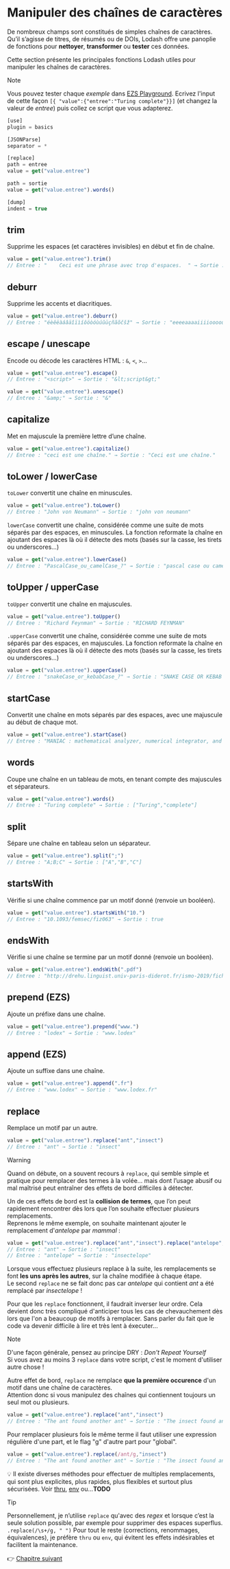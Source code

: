 # Manipuler des chaînes de caractères

De nombreux champs sont constitués de simples chaînes de caractères. Qu’il s’agisse de titres, de résumés ou de DOIs, Lodash offre une panoplie de fonctions pour **nettoyer**, **transformer** ou **tester** ces données.

Cette section présente les principales fonctions Lodash utiles pour manipuler les chaînes de caractères.

> [!NOTE]
> Vous pouvez tester chaque *exemple* dans [EZS Playground](http://ezs-playground.daf.intra.inist.fr/). Ecrivez l'input de cette façon `[{ "value":{"entree":"Turing complete"}}]` (et changez la valeur de *entree*) puis collez ce script que vous adapterez.
> 
> ```js
> [use]
> plugin = basics
> 
> [JSONParse]
> separator = *
> 
> [replace]
> path = entree
> value = get("value.entree")
> 
> path = sortie
> value = get("value.entree").words()
> 
> [dump]
> indent = true
> ```

## trim

Supprime les espaces (et caractères invisibles) en début et fin de chaîne.  

  ```js
  value = get("value.entree").trim()
  // Entree : "    Ceci est une phrase avec trop d'espaces.  " → Sortie : "Ceci est une phrase avec trop d'espaces."
  ```

## deburr

Supprime les accents et diacritiques.  

  ```js
  value = get("value.entree").deburr()
  // Entree : "éèêëàáâäîïìíôöòóùúûüçñãõčšž" → Sortie : "eeeeaaaaiiiioooouuuucnaocsz"
  ```

## escape / unescape

Encode ou décode les caractères HTML : `&`, `<`, `>`...  

  ```js
  value = get("value.entree").escape()
  // Entree : "<script>" → Sortie : "&lt;script&gt;"
  ```

  ```js
  value = get("value.entree").unescape()
  // Entree : "&amp;" → Sortie : "&"
  ```
## capitalize

Met en majuscule la première lettre d’une chaîne.  

  ```js
  value = get("value.entree").capitalize()
  // Entree : "ceci est une chaîne." → Sortie : "Ceci est une chaîne."
  ```

## toLower / lowerCase

`toLower` convertit une chaîne en minuscules.  

  ```js
  value = get("value.entree").toLower()
  // Entree : "John von Neumann" → Sortie : "john von neumann"
  ```

`lowerCase` convertit une chaîne, considérée comme une suite de mots séparés par des espaces, en minuscules. La fonction reformate la chaîne en ajoutant des espaces là où il détecte des mots (basés sur la casse, les tirets ou underscores...)  

  ```js
  value = get("value.entree").lowerCase()
  // Entree : "PascalCase_ou_camelCase_?" → Sortie : "pascal case ou camel case"
  ```

## toUpper / upperCase

`toUpper` convertit une chaîne en majuscules.  

  ```js
  value = get("value.entree").toUpper()
  // Entree : "Richard Feynman" → Sortie : "RICHARD FEYNMAN"
  ```

`.upperCase` convertit une chaîne, considérée comme une suite de mots séparés par des espaces, en majuscules. La fonction reformate la chaîne en ajoutant des espaces là où il détecte des mots (basés sur la casse, les tirets ou underscores...)  

  ```js
  value = get("value.entree").upperCase()
  // Entree : "snakeCase_or_kebabCase_?" → Sortie : "SNAKE CASE OR KEBAB CASE"
  ```

## startCase

Convertit une chaîne en mots séparés par des espaces, avec une majuscule au début de chaque mot.  

  ```js
  value = get("value.entree").startCase()
  // Entree : "MANIAC : mathematical analyzer, numerical integrator, and computer" → Sortie : "MANIAC Mathematical Analyzer Numerical Integrator And Computer"
  ```
## words

Coupe une chaîne en un tableau de mots, en tenant compte des majuscules et séparateurs.  

  ```js
  value = get("value.entree").words()
  // Entree : "Turing complete" → Sortie : ["Turing","complete"]
  ```

## split

Sépare une chaîne en tableau selon un séparateur.  

  ```js
  value = get("value.entree").split(";")
  // Entree : "A;B;C" → Sortie : ["A","B","C"]
  ```

## startsWith

Vérifie si une chaîne commence par un motif donné (renvoie un booléen).  

  ```js
  value = get("value.entree").startsWith("10.")
  // Entree : "10.1093/femsec/fiz063" → Sortie : true
  ```

## endsWith

Vérifie si une chaîne se termine par un motif donné (renvoie un booléen).  

  ```js
  value = get("value.entree").endsWith(".pdf")
  // Entree : "http://drehu.linguist.univ-paris-diderot.fr/ismo-2019/fichiers/abstracts/ISMo_2019_paper_41.pdf" → Sortie : true
  ```

## prepend (EZS)

Ajoute un préfixe dans une chaîne.  

  ```js
  value = get("value.entree").prepend("www.")
  // Entree : "lodex" → Sortie : "www.lodex"
  ```

## append (EZS)

Ajoute un suffixe dans une chaîne.  

  ```js
  value = get("value.entree").append(".fr")
  // Entree : "www.lodex" → Sortie : "www.lodex.fr"
  ```

## replace

Remplace un motif par un autre.

  ```js
  value = get("value.entree").replace("ant","insect")
  // Entree : "ant" → Sortie : "insect"
  ```

> [!WARNING]
> Quand on débute, on a souvent recours à `replace`, qui semble simple et pratique pour remplacer des termes à la volée… mais dont l’usage abusif ou mal maîtrisé peut entraîner des effets de bord difficiles à détecter.

Un de ces effets de bord est la **collision de termes**, que l’on peut rapidement rencontrer dès lors que l’on souhaite effectuer plusieurs remplacements.  
Reprenons le même exemple, on souhaite maintenant ajouter le remplacement  d'*antelope* par *mammal* : 

  ```js
  value = get("value.entree").replace("ant","insect").replace("antelope", "mammal")
  // Entree : "ant" → Sortie : "insect"
  // Entree : "antelope" → Sortie : "insectelope"
  ```

Lorsque vous effectuez plusieurs replace à la suite, les remplacements se font **les uns après les autres**, sur la chaîne modifiée à chaque étape.  
Le second `replace` ne se fait donc pas car *antelope* qui contient *ant* a été remplacé par *insectelope* !  

Pour que les `replace` fonctionnent, il faudrait inverser leur ordre. Cela devient donc très compliqué d'anticiper tous les cas de chevauchement dès lors que l'on a beaucoup de motifs à remplacer. Sans parler du fait que le code va devenir difficile à lire et très lent à éxecuter...

> [!NOTE]
> D'une façon générale, pensez au principe DRY : *Don't Repeat Yourself*  
> Si vous avez au moins 3 `replace` dans votre script, c'est le moment d'utiliser autre chose !


Autre effet de bord, `replace` ne remplace **que la première occurence** d'un motif dans une chaîne de caractères.  
Attention donc si vous manipulez des chaînes qui contiennent toujours un seul mot ou plusieurs. 

  ```js
  value = get("value.entree").replace("ant","insect")
  // Entree : "The ant found another ant" → Sortie : "The insect found another ant"
  ```

Pour remplacer plusieurs fois le même terme il faut utiliser une expression régulière d'une part, et le flag "g" d'autre part pour "global".

  ```js
  value = get("value.entree").replace(/ant/g,"insect")
  // Entree : "The ant found another ant" → Sortie : "The insect found another insect"
  ```

💡 Il existe diverses méthodes pour effectuer de multiples remplacements, qui sont plus explicites, plus rapides, plus flexibles et surtout plus sécurisées. Voir [thru](), [env]() ou...**TODO**

> [!TIP]
> Personnellement, je n’utilise `replace` qu'avec des *regex* et lorsque c’est la seule solution possible, par exemple pour supprimer des espaces superflus.
> `.replace(/\s+/g, " ")`
> Pour tout le reste (corrections, renommages, équivalences), je préfère `thru` ou `env`, qui évitent les effets indésirables et facilitent la maintenance.

👉 [Chapitre suivant](https://github.com/AnaelKremer/Atelier-Lodash-usage-Lodex/blob/main/05-tableaux.md)